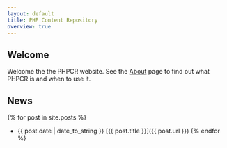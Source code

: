 ```yaml
---
layout: default
title: PHP Content Repository
overview: true
---
```


## Welcome

Welcome the the PHPCR website. See the [About](/about) page to find out what PHPCR is and when
to use it.

## News

{% for post in site.posts %}
- {{ post.date | date_to_string }} [{{ post.title }}]({{ post.url }})
{% endfor %}
